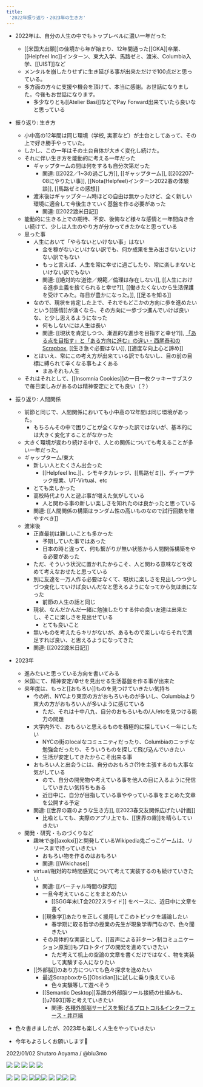 ```yaml
---
title:
 '2022年振り返り・2023年の生き方'
---
```

- 2022年は、自分の人生の中でもトップレベルに濃い一年だった
	- [[米国大出願]]の佳境から年が始まり、12年間通った[[GKA]]卒業、[[Helpfeel Inc]]インターン、東大入学、馬路ゼミ、渡米、Columbia入学、[[UIST]]など
	- メンタルを崩したりせずに生き延びる事が出来ただけで100点だと思っている。
	- 多方面の方々に支援や機会を頂けて、本当に感謝。お世話になりました。今後もお世話になります。
		- 多少なりとも[[Atelier Basi]]などでPay Forward出来ていたら良いなと思っている

- 振り返り: 生き方
	- 小中高の12年間は同じ環境（学校, 実家など）が土台としてあって、その上で好き勝手やっていた。
	- しかし、この一年はその土台自体が大きく変化し続けた。
	- それに伴い生き方を能動的に考える一年だった
		- ギャップタームの間は何をするも自分次第だった
			- 関連: [[2022／1~3の過ごし方]], [[ギャップターム]], [[202207-08にやりたい事]], [[Nota(Helpfeel)インターン2022春の体験談]], [[馬路ゼミの感想]]
		- 渡米後はギャップターム時ほどの自由は無かったけど、全く新しい環境に適合して今後生きていく基盤を作る必要があった
			- 関連: [[2022渡米日記]]
	- 能動的に生きる上での期待、不安、後悔など様々な感情と一年間向き合い続けて、少しは人生のやり方が分かってきたかなと思っている
	- 思った事
		- 人生において「やらないといけない事」はない
			- 金を稼がないといけない訳でも、何か成果を生み出さないといけない訳でもない
			- もっと言えば、人生を常に幸せに過ごしたり、常に楽しまないといけない訳でもない
			- 関連: [[絶対的な道徳／規範／倫理は存在しない]], [[人生における進歩主義を捨てられると幸せ?]], [[働きたくないから生活保護を受けてみた。毎日が豊かになった。]], [[足るを知る]]
		- なので、現状を肯定した上で、それでもどこかの方向に歩を進めたいという[[感情]]が湧くなら、その方向に一歩づつ進んでいけば良いな、と少し思えるようになった
			- 何もしないには人生は長い
			- 関連: [[現状を肯定しつつ、漸進的な進歩を目指すと幸せ?]], [「ある点を目指す」と「ある方向に進む」の違い - 西尾泰和のScrapbox](https://scrapbox.io/nishio/%E3%80%8C%E3%81%82%E3%82%8B%E7%82%B9%E3%82%92%E7%9B%AE%E6%8C%87%E3%81%99%E3%80%8D%E3%81%A8%E3%80%8C%E3%81%82%E3%82%8B%E6%96%B9%E5%90%91%E3%81%AB%E9%80%B2%E3%82%80%E3%80%8D%E3%81%AE%E9%81%95%E3%81%84), [[生き急ぐ必要はない]], [[適度な向上心と諦め]]
		- とはいえ、常にこの考え方が出来ている訳でもないし、目の前の目標に縛られて辛くなる事もよくある
			- まあそれも人生
	- それはそれとして、[[Insomnia Cookies]]の一日一枚クッキーサブスクで毎日楽しみがあるのは精神安定にとても良い（？）
- 振り返り: 人間関係
	- 前節と同じで、人間関係においても小中高の12年間は同じ環境があった。
		- もちろんその中で困りごとが全くなかった訳ではないが、基本的には大きく変化することがなかった
	- 大きく環境が変わり続ける中で、人との関係についても考えることが多い一年だった。
	- ギャップターム/東大
		- 新しい人とたくさん出会った
			- [[Helpfeel Inc.]]、シモキタカレッジ、[[馬路ゼミ]]、ディープテック授業、UT-Virtual、etc
		- とても楽しかった
		- 高校時代より人と遊ぶ事が増えた気がしている
			- 人と関わる事の新しい楽しさを知れたのは良かったと思っている
		- 関連: [[人間関係の構築はランダム性の高いものなので試行回数を増やすべき]]
	- 渡米後
		- 正直最初は難しいことも多かった
			- 予期していた事ではあった
			- 日本の時と違って、何も繋がりが無い状態から人間関係構築をやる必要があった
		- ただ、そういう状況に置かれたからこそ、人と関わる意味などを改めて考えなおせたと思っている
		- 別に友達を一万人作る必要はなくて、現状に楽しさを見出しつつ少しづつ変化していけば良いんだなと思えるようになってから気は楽になった
			- 前節の人生の話と同じ
		- 現状、なんだかんだ一緒に勉強したりする仲の良い友達は出来たし、そこに楽しさを見出せている
			- とても良いこと
		- 無いものを考えたらキリがないが、あるもので楽しいならそれで満足すれば良い、と思えるようになってきた
		- 関連: [[2022渡米日記]]
- 2023年
	- 進みたいと思っている方向を書いてみる
	- 米国にて、精神安定/幸せを見出せる生活基盤を作る事が出来た
	- 来年度は、もっと[[おもろい]]ものを見つけていきたい気持ち
		- 今の所、NYCより東京の方がおもろいものが多いし、Columbiaより東大の方がおもろい人が多いように感じている
			- ただ、それは十中八九、自分のおもろいもの/人/etcを見つける能力の問題
		- 大学内外で、おもろいと思えるものを積極的に探していく一年にしたい
			- NYCの街のlocalなコミュニティだったり、Columbiaのニッチな勉強会だったり、そういうものを探して飛び込んでいきたい
			- 生活が安定してきたからこそ出来る事
		- おもろい人と出会うには、自分のおもろさ(?)を主張するのも大事な気がしている
			- ので、自分の開発物や考えている事を他人の目に入るように発信していきたい気持ちもある
			- 近日中に、自分が目指している事ややっている事をまとめた文章を公開する予定
		- 関連: [[世界の霧のような生き方]], [[2023春交友関係広げたい計画]]
			- 比喩としても、実際のアプリ上でも、[[世界の霧]]を晴らしていきたい
	- 開発・研究・ものづくりなど
		- 趣味で@[[axokxi]]と開発しているWikipedia鬼ごっこゲームは、リリースまで持っていきたい
			- おもろい物を作るのはおもろい
			- 関連: [[Wikichase]]
		- virtual/相対的な時間感覚について考えて実装するのも続けていきたい
			- 関連: [[バーチャル時間の探究]]
			- 一旦今考えていることをまとめたい
				- [[SGG年末LT会2022スライド]] をベースに、近日中に文章を書く
			- [[現象学]]あたりを正しく援用してこのトピックを議論したい
				- 春学期に取る哲学の授業の先生が現象学専門なので、色々聞きたい
			- その具体的な実装として、[[音声による非ターン制コミュニケーション原案]]もプロトタイプの開発を進めていきたい
				- ただ考えて机上の空論の文章を書くだけではなく、物を実装して実験する人になりたい
		- [[外部脳]]のあり方についても色々探求を進めたい
			- 最近Scrapboxから[[Obsidian]]に試しに乗り換えている
				- 色々実験等して遊べそう
			- [[Semantic Desktop]]系譜の外部脳ツール接続の仕組みも、[[u7693]]等と考えていきたい
				- 関連: [各種外部脳サービスを繋げるプロトコル&インターフェース - 井戸端](https://scrapbox.io/villagepump/%E5%90%84%E7%A8%AE%E5%A4%96%E9%83%A8%E8%84%B3%E3%82%B5%E3%83%BC%E3%83%93%E3%82%B9%E3%82%92%E7%B9%8B%E3%81%92%E3%82%8B%E3%83%97%E3%83%AD%E3%83%88%E3%82%B3%E3%83%AB&%E3%82%A4%E3%83%B3%E3%82%BF%E3%83%BC%E3%83%95%E3%82%A7%E3%83%BC%E3%82%B9)
- 色々書きましたが、2023年も楽しく人生をやっていきたい
- 今年もよろしくお願いします🙇

2022/01/02 Shutaro Aoyama / @blu3mo

![](https://i.imgur.com/h4aDwXu.jpg)
![](https://i.imgur.com/VBuFppE.jpg)
![](https://i.imgur.com/dikv3q0.jpg)
![](https://i.imgur.com/fTSXa44.jpg)
![](https://i.imgur.com/zloCYuN.jpg)


![](https://i.imgur.com/vXWZAAK.png)
![](https://i.imgur.com/M2ZsYQe.jpg)
![](https://i.imgur.com/HfKAvFH.jpg)
![](https://i.imgur.com/VsnStJE.jpg)![](https://i.imgur.com/z6IVQ9F.png)![](https://i.imgur.com/JV9tpql.png)
![](https://i.imgur.com/GODKyfW.png)
![](https://i.imgur.com/eSYgsZn.png)![](https://i.imgur.com/Hy7tlQU.png)
![](https://i.imgur.com/TOHLZvm.png)
